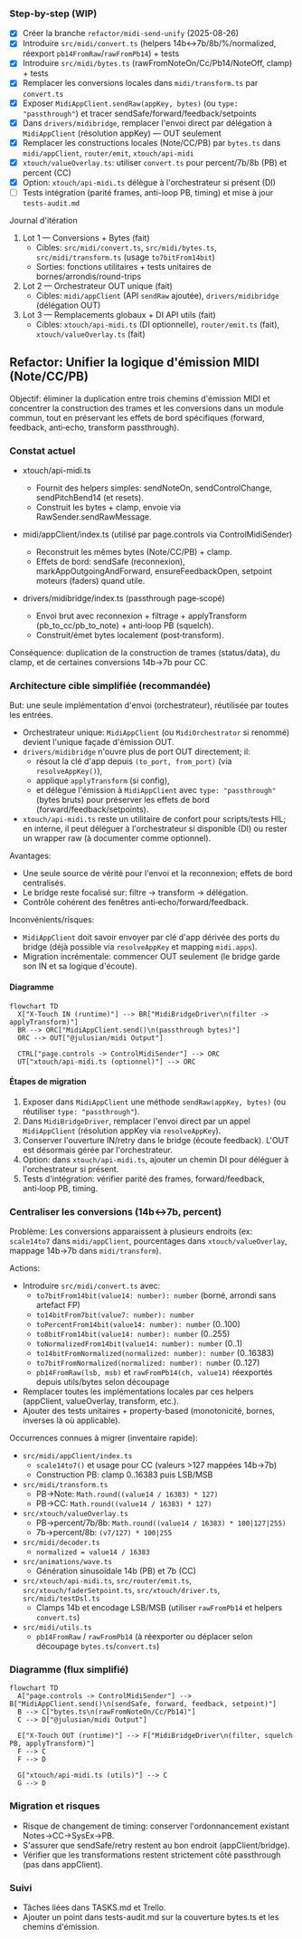 ### Step-by-step (WIP)

- [x] Créer la branche `refactor/midi-send-unify` (2025-08-26)
- [x] Introduire `src/midi/convert.ts` (helpers 14b↔7b/8b/%/normalized, réexport `pb14FromRaw`/`rawFromPb14`) + tests
- [x] Introduire `src/midi/bytes.ts` (rawFromNoteOn/Cc/Pb14/NoteOff, clamp) + tests
- [x] Remplacer les conversions locales dans `midi/transform.ts` par `convert.ts`
- [x] Exposer `MidiAppClient.sendRaw(appKey, bytes)` (ou `type: "passthrough"`) et tracer sendSafe/forward/feedback/setpoints
- [x] Dans `drivers/midibridge`, remplacer l'envoi direct par délégation à `MidiAppClient` (résolution appKey) — OUT seulement
- [x] Remplacer les constructions locales (Note/CC/PB) par `bytes.ts` dans `midi/appClient`, `router/emit`, `xtouch/api-midi`
- [x] `xtouch/valueOverlay.ts`: utiliser `convert.ts` pour percent/7b/8b (PB) et percent (CC)
- [x] Option: `xtouch/api-midi.ts` délègue à l'orchestrateur si présent (DI)
- [ ] Tests intégration (parité frames, anti-loop PB, timing) et mise à jour `tests-audit.md`

Journal d'itération
1) Lot 1 — Conversions + Bytes (fait)
   - Cibles: `src/midi/convert.ts`, `src/midi/bytes.ts`, `src/midi/transform.ts` (usage `to7bitFrom14bit`)
   - Sorties: fonctions utilitaires + tests unitaires de bornes/arrondis/round-trips
2) Lot 2 — Orchestrateur OUT unique (fait)
   - Cibles: `midi/appClient` (API `sendRaw` ajoutée), `drivers/midibridge` (délégation OUT)
3) Lot 3 — Remplacements globaux + DI API utils (fait)
   - Cibles: `xtouch/api-midi.ts` (DI optionnelle), `router/emit.ts` (fait), `xtouch/valueOverlay.ts` (fait)

## Refactor: Unifier la logique d'émission MIDI (Note/CC/PB)

Objectif: éliminer la duplication entre trois chemins d'émission MIDI et concentrer la construction des trames et les conversions dans un module commun, tout en préservant les effets de bord spécifiques (forward, feedback, anti‑echo, transform passthrough).

### Constat actuel

- xtouch/api-midi.ts
  - Fournit des helpers simples: sendNoteOn, sendControlChange, sendPitchBend14 (et resets).
  - Construit les bytes + clamp, envoie via RawSender.sendRawMessage.

- midi/appClient/index.ts (utilisé par page.controls via ControlMidiSender)
  - Reconstruit les mêmes bytes (Note/CC/PB) + clamp.
  - Effets de bord: sendSafe (reconnexion), markAppOutgoingAndForward, ensureFeedbackOpen, setpoint moteurs (faders) quand utile.

- drivers/midibridge/index.ts (passthrough page‑scopé)
  - Envoi brut avec reconnexion + filtrage + applyTransform (pb_to_cc/pb_to_note) + anti‑loop PB (squelch).
  - Construit/émet bytes localement (post‑transform).

Conséquence: duplication de la construction de trames (status/data), du clamp, et de certaines conversions 14b→7b pour CC.

### Architecture cible simplifiée (recommandée)

But: une seule implémentation d'envoi (orchestrateur), réutilisée par toutes les entrées.

- Orchestrateur unique: `MidiAppClient` (ou `MidiOrchestrator` si renommé) devient l'unique façade d'émission OUT.
- `drivers/midibridge` n'ouvre plus de port OUT directement; il:
  - résout la clé d'app depuis `(to_port, from_port)` (via `resolveAppKey()`),
  - applique `applyTransform` (si config),
  - et délègue l'émission à `MidiAppClient` avec `type: "passthrough"` (bytes bruts) pour préserver les effets de bord (forward/feedback/setpoints).
- `xtouch/api-midi.ts` reste un utilitaire de confort pour scripts/tests HIL; en interne, il peut déléguer à l'orchestrateur si disponible (DI) ou rester un wrapper raw (à documenter comme optionnel).

Avantages:
- Une seule source de vérité pour l'envoi et la reconnexion; effets de bord centralisés.
- Le bridge reste focalisé sur: filtre → transform → délégation.
- Contrôle cohérent des fenêtres anti‑echo/forward/feedback.

Inconvénients/risques:
- `MidiAppClient` doit savoir envoyer par clé d'app dérivée des ports du bridge (déjà possible via `resolveAppKey` et mapping `midi.apps`).
- Migration incrémentale: commencer OUT seulement (le bridge garde son IN et sa logique d'écoute).

#### Diagramme

```mermaid
flowchart TD
  X["X-Touch IN (runtime)"] --> BR["MidiBridgeDriver\n(filter -> applyTransform)"]
  BR --> ORC["MidiAppClient.send()\n(passthrough bytes)"]
  ORC --> OUT["@julusian/midi Output"]

  CTRL["page.controls -> ControlMidiSender"] --> ORC
  UT["xtouch/api-midi.ts (optionnel)"] --> ORC
```

#### Étapes de migration

1) Exposer dans `MidiAppClient` une méthode `sendRaw(appKey, bytes)` (ou réutiliser `type: "passthrough"`).
2) Dans `MidiBridgeDriver`, remplacer l'envoi direct par un appel `MidiAppClient` (résolution appKey via `resolveAppKey`).
3) Conserver l'ouverture IN/retry dans le bridge (écoute feedback). L'OUT est désormais gérée par l'orchestrateur.
4) Option: dans `xtouch/api-midi.ts`, ajouter un chemin DI pour déléguer à l'orchestrateur si présent.
5) Tests d'intégration: vérifier parité des frames, forward/feedback, anti‑loop PB, timing.

### Centraliser les conversions (14b↔7b, percent)

Problème: Les conversions apparaissent à plusieurs endroits (ex: `scale14to7` dans `midi/appClient`, pourcentages dans `xtouch/valueOverlay`, mappage 14b→7b dans `midi/transform`).

Actions:
- Introduire `src/midi/convert.ts` avec:
  - `to7bitFrom14bit(value14: number): number` (borné, arrondi sans artefact FP)
  - `to14bitFrom7bit(value7: number): number`
  - `toPercentFrom14bit(value14: number): number` (0..100)
  - `to8bitFrom14bit(value14: number): number` (0..255)
  - `toNormalizedFrom14bit(value14: number): number` (0..1)
  - `to14bitFromNormalized(normalized: number): number` (0..16383)
  - `to7bitFromNormalized(normalized: number): number` (0..127)
  - `pb14FromRaw(lsb, msb)` et `rawFromPb14(ch, value14)` réexportés depuis utils/bytes selon découpage
- Remplacer toutes les implémentations locales par ces helpers (appClient, valueOverlay, transform, etc.).
- Ajouter des tests unitaires + property-based (monotonicité, bornes, inverses là où applicable).

Occurrences connues à migrer (inventaire rapide):
- `src/midi/appClient/index.ts`
  - `scale14to7()` et usage pour CC (valeurs >127 mappées 14b→7b)
  - Construction PB: clamp 0..16383 puis LSB/MSB
- `src/midi/transform.ts`
  - PB→Note: `Math.round((value14 / 16383) * 127)`
  - PB→CC: `Math.round((value14 / 16383) * 127)`
- `src/xtouch/valueOverlay.ts`
  - PB→percent/7b/8b: `Math.round((value14 / 16383) * 100|127|255)`
  - 7b→percent/8b: `(v7/127) * 100|255`
- `src/midi/decoder.ts`
  - `normalized = value14 / 16383`
- `src/animations/wave.ts`
  - Génération sinusoïdale 14b (PB) et 7b (CC)
- `src/xtouch/api-midi.ts`, `src/router/emit.ts`, `src/xtouch/faderSetpoint.ts`, `src/xtouch/driver.ts`, `src/midi/testDsl.ts`
  - Clamps 14b et encodage LSB/MSB (utiliser `rawFromPb14` et helpers `convert.ts`)
- `src/midi/utils.ts`
  - `pb14FromRaw` / `rawFromPb14` (à réexporter ou déplacer selon découpage `bytes.ts`/`convert.ts`)

### Diagramme (flux simplifié)

```mermaid
flowchart TD
  A["page.controls -> ControlMidiSender"] --> B["MidiAppClient.send()\n(sendSafe, forward, feedback, setpoint)"]
  B --> C["bytes.ts\n(rawFromNoteOn/Cc/Pb14)"]
  C --> D["@julusian/midi Output"]

  E["X-Touch OUT (runtime)"] --> F["MidiBridgeDriver\n(filter, squelch PB, applyTransform)"]
  F --> C
  F --> D

  G["xtouch/api-midi.ts (utils)"] --> C
  G --> D
```

### Migration et risques

- Risque de changement de timing: conserver l'ordonnancement existant Notes→CC→SysEx→PB.
- S'assurer que sendSafe/retry restent au bon endroit (appClient/bridge).
- Vérifier que les transformations restent strictement côté passthrough (pas dans appClient).

### Suivi

- Tâches liées dans TASKS.md et Trello.
- Ajouter un point dans tests-audit.md sur la couverture bytes.ts et les chemins d'émission.


